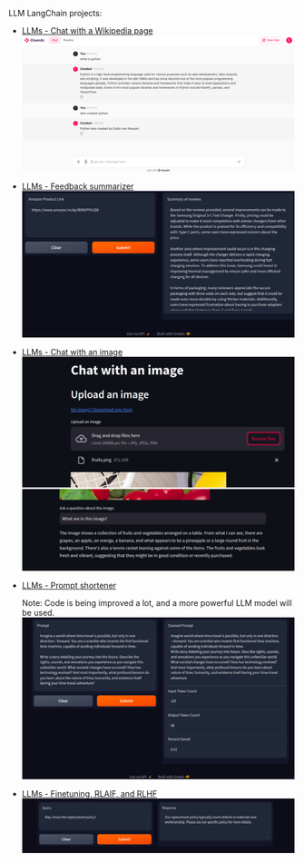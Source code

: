 LLM LangChain projects:
- [LLMs - Chat with a Wikipedia page](/projects/LLM_Chat_with_Wikipedia_page.ipynb)
	![LLMs - Chat with a Wikipedia page](./LLM_Chat_with_Wikipedia_page.png)


- [LLMs - Feedback summarizer](/projects/LLM_Feedback_summarizer.ipynb)
	![LLMs - Feedback summarizer](./LLM_Feedback_summarizer.png)


- [LLMs - Chat with an image](/projects/LLM_Image_chat.py)
	![LLMs - Chat with an image](./LLM_Image_chat.png)
	![LLMs - Chat with an image](./LLM_Image_chat2.png)


- [LLMs - Prompt shortener](/projects/LLM_Prompt_shortener.ipynb)

	Note: Code is being improved a lot, and a more powerful LLM model will be used.
	![LLMs - Prompt shortener](./LLM_Prompt_shortener.png)


- [LLMs - Finetuning, RLAIF, and RLHF](/projects/LLM_Fine-tuning_RLHF.ipynb)
	![LLMs - Finetuning, RLAIF, and RLHF](./LLM_Fine-tuning.png)
